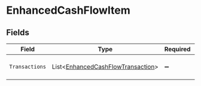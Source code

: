 # EnhancedCashFlowItem


## Fields

| Field                                                                                   | Type                                                                                    | Required                                                                                | Description                                                                             |
| --------------------------------------------------------------------------------------- | --------------------------------------------------------------------------------------- | --------------------------------------------------------------------------------------- | --------------------------------------------------------------------------------------- |
| `Transactions`                                                                          | List<[EnhancedCashFlowTransaction](../../Models/Shared/EnhancedCashFlowTransaction.md)> | :heavy_minus_sign:                                                                      | An array of transaction data.                                                           |